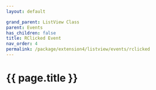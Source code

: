 ```yaml
---
layout: default

grand_parent: ListView Class
parent: Events
has_children: false
title: RClicked Event
nav_order: 4
permalink: /package/extension4/listview/events/rclicked
---
```

# {{ page.title }}